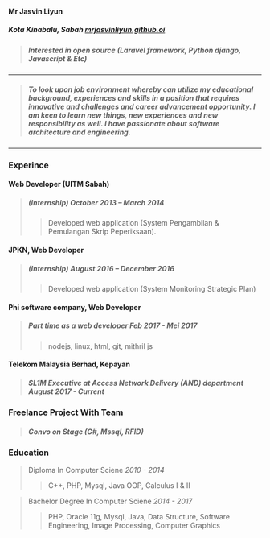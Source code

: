 #### Mr Jasvin Liyun
##### Kota Kinabalu, Sabah     [mrjasvinliyun.github.oi](mrjasvinliyun.github.io)
> ##### Interested in open source (Laravel framework, Python django, Javascript & Etc)
---
> ##### *To look upon job environment whereby can utilize my educational background, experiences and skills in a position that requires innovative and challenges and career advancement opportunity. I am keen to learn new things, new experiences and new responsibility as well. I have passionate about software architecture and engineering*.
>
---


### Experince
#### Web Developer (UITM Sabah) 

> ##### (Internship) *October 2013 – March 2014*
> > Developed web application (System Pengambilan & Pemulangan Skrip Peperiksaan).

#### JPKN, Web Developer 
> ##### (Internship) *August 2016 – December 2016*
> > Developed web application (System Monitoring Strategic Plan)

#### Phi software company, Web Developer
> ##### Part time as a web developer *Feb 2017 - Mei 2017*
> > nodejs, linux, html, git, mithril js

#### Telekom Malaysia Berhad, Kepayan
> ##### SL1M Executive at Access Network Delivery (AND) department August 2017 - Current

### Freelance Project With Team
> ##### Convo on Stage (C#, Mssql, RFID)

### Education
> Diploma In Computer Sciene *2010 - 2014*
> > C++, PHP, Mysql, Java OOP, Calculus I & II

> Bachelor Degree In Computer Sciene *2014 - 2017*
> > PHP, Oracle 11g, Mysql, Java, Data Structure, Software Engineering,
Image Processing, Computer Graphics
